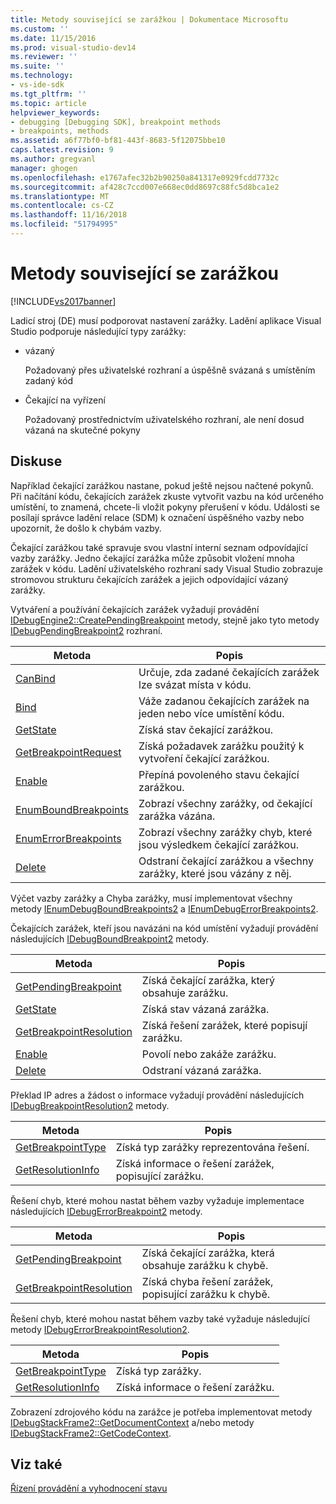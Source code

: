```yaml
---
title: Metody související se zarážkou | Dokumentace Microsoftu
ms.custom: ''
ms.date: 11/15/2016
ms.prod: visual-studio-dev14
ms.reviewer: ''
ms.suite: ''
ms.technology:
- vs-ide-sdk
ms.tgt_pltfrm: ''
ms.topic: article
helpviewer_keywords:
- debugging [Debugging SDK], breakpoint methods
- breakpoints, methods
ms.assetid: a6f77bf0-bf81-443f-8683-5f12075bbe10
caps.latest.revision: 9
ms.author: gregvanl
manager: ghogen
ms.openlocfilehash: e1767afec32b2b90250a841317e0929fcdd7732c
ms.sourcegitcommit: af428c7ccd007e668ec0dd8697c88fc5d8bca1e2
ms.translationtype: MT
ms.contentlocale: cs-CZ
ms.lasthandoff: 11/16/2018
ms.locfileid: "51794995"
---
```

# <a name="breakpoint-related-methods"></a>Metody související se zarážkou
[!INCLUDE[vs2017banner](../../includes/vs2017banner.md)]

Ladicí stroj (DE) musí podporovat nastavení zarážky. Ladění aplikace Visual Studio podporuje následující typy zarážky:  
  
-   vázaný  
  
     Požadovaný přes uživatelské rozhraní a úspěšně svázaná s umístěním zadaný kód  
  
-   Čekající na vyřízení  
  
     Požadovaný prostřednictvím uživatelského rozhraní, ale není dosud vázaná na skutečné pokyny  
  
## <a name="discussion"></a>Diskuse  
 Například čekající zarážkou nastane, pokud ještě nejsou načtené pokynů. Při načítání kódu, čekajících zarážek zkuste vytvořit vazbu na kód určeného umístění, to znamená, chcete-li vložit pokyny přerušení v kódu. Události se posílají správce ladění relace (SDM) k označení úspěšného vazby nebo upozornit, že došlo k chybám vazby.  
  
 Čekající zarážkou také spravuje svou vlastní interní seznam odpovídající vazby zarážky. Jedno čekající zarážka může způsobit vložení mnoha zarážek v kódu. Ladění uživatelského rozhraní sady Visual Studio zobrazuje stromovou strukturu čekajících zarážek a jejich odpovídající vázaný zarážky.  
  
 Vytváření a používání čekajících zarážek vyžadují provádění [IDebugEngine2::CreatePendingBreakpoint](../../extensibility/debugger/reference/idebugengine2-creatependingbreakpoint.md) metody, stejně jako tyto metody [IDebugPendingBreakpoint2](../../extensibility/debugger/reference/idebugpendingbreakpoint2.md) rozhraní.  
  
|Metoda|Popis|  
|------------|-----------------|  
|[CanBind](../../extensibility/debugger/reference/idebugpendingbreakpoint2-canbind.md)|Určuje, zda zadané čekajících zarážek lze svázat místa v kódu.|  
|[Bind](../../extensibility/debugger/reference/idebugpendingbreakpoint2-bind.md)|Váže zadanou čekajících zarážek na jeden nebo více umístění kódu.|  
|[GetState](../../extensibility/debugger/reference/idebugpendingbreakpoint2-getstate.md)|Získá stav čekající zarážkou.|  
|[GetBreakpointRequest](../../extensibility/debugger/reference/idebugpendingbreakpoint2-getbreakpointrequest.md)|Získá požadavek zarážku použitý k vytvoření čekající zarážkou.|  
|[Enable](../../extensibility/debugger/reference/idebugpendingbreakpoint2-enable.md)|Přepíná povoleného stavu čekající zarážkou.|  
|[EnumBoundBreakpoints](../../extensibility/debugger/reference/idebugpendingbreakpoint2-enumboundbreakpoints.md)|Zobrazí všechny zarážky, od čekající zarážka vázána.|  
|[EnumErrorBreakpoints](../../extensibility/debugger/reference/idebugpendingbreakpoint2-enumerrorbreakpoints.md)|Zobrazí všechny zarážky chyb, které jsou výsledkem čekající zarážkou.|  
|[Delete](../../extensibility/debugger/reference/idebugpendingbreakpoint2-delete.md)|Odstraní čekající zarážkou a všechny zarážky, které jsou vázány z něj.|  
  
 Výčet vazby zarážky a Chyba zarážky, musí implementovat všechny metody [IEnumDebugBoundBreakpoints2](../../extensibility/debugger/reference/ienumdebugboundbreakpoints2.md) a [IEnumDebugErrorBreakpoints2](../../extensibility/debugger/reference/ienumdebugerrorbreakpoints2.md).  
  
 Čekajících zarážek, kteří jsou navázáni na kód umístění vyžadují provádění následujících [IDebugBoundBreakpoint2](../../extensibility/debugger/reference/idebugboundbreakpoint2.md) metody.  
  
|Metoda|Popis|  
|------------|-----------------|  
|[GetPendingBreakpoint](../../extensibility/debugger/reference/idebugboundbreakpoint2-getpendingbreakpoint.md)|Získá čekající zarážka, který obsahuje zarážku.|  
|[GetState](../../extensibility/debugger/reference/idebugboundbreakpoint2-getstate.md)|Získá stav vázaná zarážka.|  
|[GetBreakpointResolution](../../extensibility/debugger/reference/idebugboundbreakpoint2-getbreakpointresolution.md)|Získá řešení zarážek, které popisují zarážku.|  
|[Enable](../../extensibility/debugger/reference/idebugboundbreakpoint2-enable.md)|Povolí nebo zakáže zarážku.|  
|[Delete](../../extensibility/debugger/reference/idebugboundbreakpoint2-delete.md)|Odstraní vázaná zarážka.|  
  
 Překlad IP adres a žádost o informace vyžadují provádění následujících [IDebugBreakpointResolution2](../../extensibility/debugger/reference/idebugbreakpointresolution2.md) metody.  
  
|Metoda|Popis|  
|------------|-----------------|  
|[GetBreakpointType](../../extensibility/debugger/reference/idebugbreakpointresolution2-getbreakpointtype.md)|Získá typ zarážky reprezentována řešení.|  
|[GetResolutionInfo](../../extensibility/debugger/reference/idebugbreakpointresolution2-getresolutioninfo.md)|Získá informace o řešení zarážek, popisující zarážku.|  
  
 Řešení chyb, které mohou nastat během vazby vyžaduje implementace následujících [IDebugErrorBreakpoint2](../../extensibility/debugger/reference/idebugerrorbreakpoint2.md) metody.  
  
|Metoda|Popis|  
|------------|-----------------|  
|[GetPendingBreakpoint](../../extensibility/debugger/reference/idebugerrorbreakpoint2-getpendingbreakpoint.md)|Získá čekající zarážka, která obsahuje zarážku k chybě.|  
|[GetBreakpointResolution](../../extensibility/debugger/reference/idebugerrorbreakpoint2-getbreakpointresolution.md)|Získá chyba řešení zarážek, popisující zarážku k chybě.|  
  
 Řešení chyb, které mohou nastat během vazby také vyžaduje následující metody [IDebugErrorBreakpointResolution2](../../extensibility/debugger/reference/idebugerrorbreakpointresolution2.md).  
  
|Metoda|Popis|  
|------------|-----------------|  
|[GetBreakpointType](../../extensibility/debugger/reference/idebugerrorbreakpointresolution2-getbreakpointtype.md)|Získá typ zarážky.|  
|[GetResolutionInfo](../../extensibility/debugger/reference/idebugerrorbreakpointresolution2-getresolutioninfo.md)|Získá informace o řešení zarážku.|  
  
 Zobrazení zdrojového kódu na zarážce je potřeba implementovat metody [IDebugStackFrame2::GetDocumentContext](../../extensibility/debugger/reference/idebugstackframe2-getdocumentcontext.md) a/nebo metody [IDebugStackFrame2::GetCodeContext](../../extensibility/debugger/reference/idebugstackframe2-getcodecontext.md).  
  
## <a name="see-also"></a>Viz také  
 [Řízení provádění a vyhodnocení stavu](../../extensibility/debugger/execution-control-and-state-evaluation.md)

